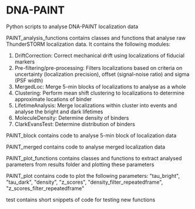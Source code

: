 # DNA-PAINT

Python scripts to analyse DNA-PAINT localization data

PAINT_analysis_functions contains classes and functions that analyse raw ThunderSTORM localization data. It contains the following modules:
1. DriftCorrection: Correct mechanical drift using localizations of fiducial markers
2. Pre-filtering/pre-processing: Filters localizations based on criteria on uncertainty (localization precision), offset (signal-noise ratio) and sigma (PSF width)
3. MergedLoc: Merge 5-min blocks of localizations to analyse as a whole
4. Clustering: Perform mean shift clustering to localizations to determine approximate locations of binder
5. LifetimeAnalysis: Merge localizations within cluster into events and analyse the bright and dark lifetimes
6. MoleculeDensity: Determine density of binders
7. ClarkEvansTest: Determine distribution of binders

PAINT_block contains code to analyse 5-min block of localization data

PAINT_merged contains code to analyse merged localization data

PAINT_plot_functions contains classes and functions to extract analysed parameters from results folder and plotting these parameters

PAINT_plot contains code to plot the following parameters: "tau_bright", "tau_dark", "density", "z_scores", "density_filter_repeatedframe", "z_scores_filter_repeatedframe"

test contains short snippets of code for testing new functions
